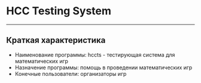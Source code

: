 # HCC Testing System

---

## Краткая характеристика

* Наименование программы: hccts - тестирующая система для математических игр
* Назначение программы: помощь в проведении математических игр
* Конечные пользователи: организаторы игр